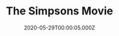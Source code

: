 ---
title: "The Simpsons Movie"
year: 2007
date: 2020-05-29T00:00:05.000Z
permalink: /almanac/movies/2020-05-29-the-simpsons-movie/index.html
link: https://letterboxd.com/rknightuk/film/the-simpsons-movie/
rating: 3
---